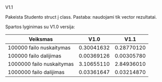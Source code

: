 V1.1

Pakeista Studento struct į class.
Pastaba: naudojami tik vector rezultatai.

Spartos lyginimas su V1.0 versija:

|          Veiksmas          |     V1.0   |    V1.1    |
|----------------------------|------------|------------|
| 100000 failo nuskaitymas   | 0.30041632 | 0.28770120 |
| 100000 failo dalijimas     | 0.00369126 | 0.00305780 |
| 1000000 failo nuskaitymas  | 3.10655110 | 2.84936010 |
| 1000000 failo dalijimas    | 0.03361647 | 0.03214870 |
